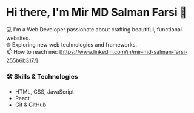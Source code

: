 # Hi there, I'm Mir MD Salman Farsi 👋  

💻 I'm a Web Developer passionate about crafting beautiful, functional websites.  
🌐 Exploring new web technologies and frameworks.   
📫 How to reach me: [https://www.linkedin.com/in/mir-md-salman-farsi-255b6b317/]  

### 🛠️ Skills & Technologies  
- HTML, CSS, JavaScript  
- React  
- Git & GitHub  
